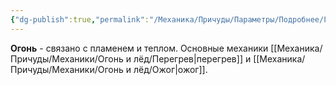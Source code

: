 ```yaml
---
{"dg-publish":true,"permalink":"/Механика/Причуды/Параметры/Подробнее/Группы причуд/Группа - Огонь/","noteIcon":"","created":"2025-07-12T09:56:02.552+03:00","updated":"2025-07-29T00:25:09.153+03:00"}
---
```


**Огонь** - связано с пламенем и теплом. Основные механики [[Механика/Причуды/Механики/Огонь и лёд/Перегрев\|перегрев]] и [[Механика/Причуды/Механики/Огонь и лёд/Ожог\|ожог]]. 
